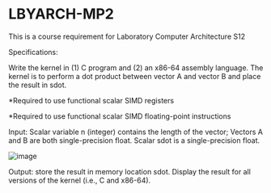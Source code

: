 # LBYARCH-MP2

This is a course requirement for Laboratory Computer Architecture S12

Specifications:

Write the kernel in (1) C program and (2) an x86-64 assembly language.  The kernel is to perform a dot product between vector A and vector B and place the result in sdot.

*Required to use functional scalar SIMD registers

*Required to use functional scalar SIMD floating-point instructions

Input: Scalar variable n (integer) contains the length of the vector;  Vectors A and B are both single-precision float. Scalar sdot is a single-precision float.

![image](https://github.com/GenuinoVitto/LBYARCH-MP2/assets/118496929/3b5794c0-0099-4b71-aa46-b635ed808947)

Output: store the result in memory location sdot.  Display the result for all versions of the kernel (i.e., C and  x86-64).
